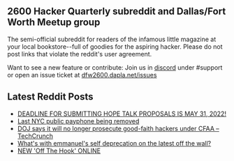 ## 2600 Hacker Quarterly subreddit and Dallas/Fort Worth Meetup group
The semi-official subreddit for readers of the infamous little magazine at your local bookstore--full of goodies for the aspiring hacker. Please do not post links that violate the reddit's user agreement.

Want to see a new feature or contribute: 
Join us in [discord](https://dfw2600.dapla.net/chat) under #support or open an issue ticket at [dfw2600.dapla.net/issues](https://dfw2600.dapla.net/issues)

## Latest Reddit Posts
<!-- BLOG-POST-LIST:START -->
- [DEADLINE FOR SUBMITTING HOPE TALK PROPOSALS  IS MAY 31, 2022!](https://2600.com/content/deadline-submitting-hope-talk-proposals-may-31-2022)
- [Last NYC public payphone being removed](https://www.reddit.com/r/2600/comments/uw385g/last_nyc_public_payphone_being_removed/)
- [DOJ says it will no longer prosecute good-faith hackers under CFAA – TechCrunch](https://www.reddit.com/r/2600/comments/utcsa2/doj_says_it_will_no_longer_prosecute_goodfaith/)
- [What's with emmanuel's self deprecation on the latest off the wall?](https://www.reddit.com/r/2600/comments/ut9agz/whats_with_emmanuels_self_deprecation_on_the/)
- [NEW 'Off The Hook' ONLINE](https://2600.com/hook/18-05-2022)
<!-- BLOG-POST-LIST:END -->
